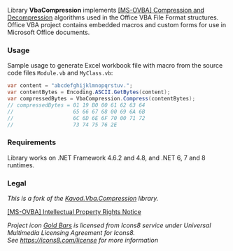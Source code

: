 Library **VbaCompression** implements [\[MS-OVBA\] Compression and Decompression][1] algorithms used
in the Office VBA File Format structures. Office VBA project contains embedded macros and custom forms
for use in Microsoft Office documents.

### Usage

Sample usage to generate Excel workbook file with macro
from the source code files `Module.vb` and `MyClass.vb`:

```csharp
var content = "abcdefghijklmnopqrstuv.";
var contentBytes = Encoding.ASCII.GetBytes(content);
var compressedBytes = VbaCompression.Compress(contentBytes);
// compressedBytes = 01 19 B0 00 61 62 63 64
//                   65 66 67 68 00 69 6A 6B
//                   6C 6D 6E 6F 70 00 71 72
//                   73 74 75 76 2E
```

### Requirements

Library works on .NET Framework 4.6.2 and 4.8, and .NET 6, 7 and 8 runtimes.


### Legal

_This is a fork of the [Kavod.Vba.Compression][4] library._

[\[MS-OVBA\] Intellectual Property Rights Notice][2]

_Project icon [Gold Bars][3] is licensed from Icons8 service
under Universal Multimedia Licensing Agreement for Icons8._  
_See <https://icons8.com/license> for more information_

[1]: https://learn.microsoft.com/en-us/openspecs/office_file_formats/ms-ovba/4742b896-b32b-4eb0-8372-fbf01e3c65fd
[2]: https://learn.microsoft.com/en-us/openspecs/office_file_formats/ms-ovba/575462ba-bf67-4190-9fac-c275523c75fc#intellectual-property-rights-notice-for-open-specifications-documentation
[3]: https://icons8.com/icon/46072/gold-bars
[4]: https://github.com/rossknudsen/Kavod.Vba.Compression
